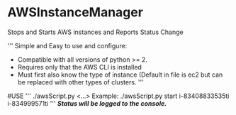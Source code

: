 # AWSInstanceManager
Stops and Starts AWS instances and Reports Status Change

'''
Simple and Easy to use and configure:
  - Compatible with all versions of python >= 2.
  - Requires only that the AWS CLI is installed
  - Must first also know the type of instance (Default in file is ec2 but can be replaced with other types of clusters.
'''

#USE
'''
  ./awsScript.py <Request Type> <instance1> <instance2> <...>
Example: ./awsScript.py start i-83408833535ti i-834999571ti
'''
***Status will be logged to the console.***
